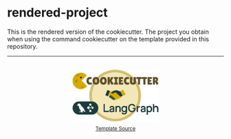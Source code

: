 # rendered-project

This is the rendered version of the cookiecutter. The project you obtain when using the command cookiecutter on the template provided in this repository.

---

<div align="center">
  <br>
  <img src="./static/CookiecutterxLanggraph.png" alt="AI Logo" width="200">
  <br>
  <sub><a href="https://github.com/hugoromerorico/production-agent-cookiecutter-langgraph">Template Source</a></sub>
</div>
